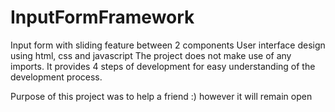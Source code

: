 # InputFormFramework
Input form with sliding feature between 2 components
User interface design using html, css and javascript
The project does not make use of any imports. It provides 4 steps of development for easy understanding of the development process.

Purpose of this project was to help a friend :) however it will remain open
